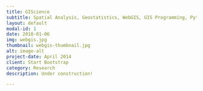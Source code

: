 ```yaml
---
title: GIScience
subtitle: Spatial Analysis, Geostatistics, WebGIS, GIS Programming, Python, R
layout: default
modal-id: 1
date: 2018-01-06
img: webgis.jpg
thumbnail: webgis-thumbnail.jpg
alt: image-alt
project-date: April 2014
client: Start Bootstrap
category: Research
description: Under construction!

---
```

